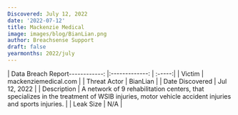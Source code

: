 ```yaml
---
Discovered: July 12, 2022
date: '2022-07-12'
title: Mackenzie Medical
image: images/blog/BianLian.png
author: Breachsense Support
draft: false
yearmonths: 2022/july
---
```


| Data Breach Report------------:     |:-------------:    | :-----:|
| Victim      | mackenziemedical.com      | 
| Threat Actor      | BianLian      | 
| Date Discovered      | Jul 12, 2022      | 
| Description      | A network of 9 rehabilitation centers, that specializes in the treatment of WSIB injuries, motor vehicle accident injuries and sports injuries.       |
| Leak Size      | N/A      | 

